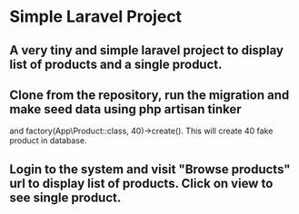 # Simple Laravel Project

## A very tiny and simple laravel project to display list of products and a single product.
## Clone from the repository, run the migration and make seed data using php artisan tinker 
and factory(App\Product::class, 40)->create(). This will create 40 fake product in database.

## Login to the system and visit "Browse products" url to display list of products. Click on view to see single product.

